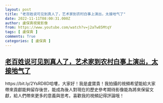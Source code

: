 ```yaml
---
layout: post
title: "老百姓说可见到真人了，艺术家到农村白事上演出，太接地气了"
date: 2022-11-11T08:00:31.000Z
author: 盧保貴視覺影像
from: https://www.youtube.com/watch?v=j2aTw85MtqY
tags: [ 盧保貴 ]
comments: True
categories: [ 盧保貴 ]
---
```

<!--1668153631000-->
[老百姓说可见到真人了，艺术家到农村白事上演出，太接地气了](https://www.youtube.com/watch?v=j2aTw85MtqY)
------

<div>
https://bit.ly/2YsRD8D哈嘍，大家好！我是盧寶貴！我拍攝的視頻希望能給大家帶來貢獻能夠留存後世，能成為後人對現在的歷史參考期待影像能為將來保留文獻，給人們帶來更多的意義與思考。喜歡我的視頻記得評論哦！
</div>
